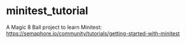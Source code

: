 # minitest_tutorial
A Magic 8 Ball project to learn Minitest: https://semaphore.io/community/tutorials/getting-started-with-minitest
